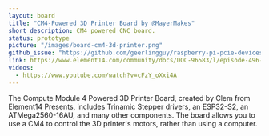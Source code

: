 ```yaml
---
layout: board
title: "CM4-Powered 3D Printer Board by @MayerMakes"
short_description: CM4 powered CNC board.
status: prototype
picture: "/images/board-cm4-3d-printer.png"
github_issue: "https://github.com/geerlingguy/raspberry-pi-pcie-devices/issues/25#issue-743990222"
link: https://www.element14.com/community/docs/DOC-96583/l/episode-496-compute-module-4-powered-3d-printer-board
videos:
  - https://www.youtube.com/watch?v=cFzY_oXxi4A
---
```

The Compute Module 4 Powered 3D Printer Board, created by Clem from Element14 Presents, includes Trinamic Stepper drivers, an ESP32-S2, an ATMega2560-16AU, and many other components. The board allows you to use a CM4 to control the 3D printer's motors, rather than using a computer.
